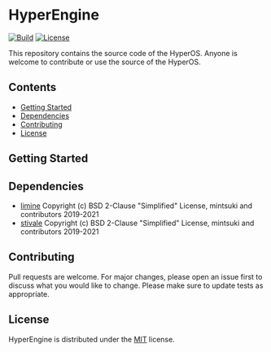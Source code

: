 # HyperEngine
[![Build](https://img.shields.io/github/workflow/status/SkillerRaptor/HyperEngine/build?style=flat&label=Build&logo=github)](https://github.com/SkillerRaptor/HyperEngine/blob/master/.github/workflows/build.yml)
[![License](https://img.shields.io/badge/license-MIT-yellow?style=flat)](https://github.com/SkillerRaptor/HyperEngine/blob/master/LICENSE)

This repository contains the source code of the HyperOS.
Anyone is welcome to contribute or use the source of the HyperOS.

## Contents
- [Getting Started](#getting-started)
- [Dependencies](#dependencies)
- [Contributing](#contributing)
- [License](#license)

## Getting Started

## Dependencies
- [limine](https://github.com/limine-bootloader/limine/blob/trunk/LICENSE.md) Copyright (c) BSD 2-Clause "Simplified" License, mintsuki and contributors 2019-2021
- [stivale](https://github.com/stivale/stivale/blob/master/LICENSE.md) Copyright (c) BSD 2-Clause "Simplified" License, mintsuki and contributors 2019-2021

## Contributing
Pull requests are welcome. For major changes, please open an issue first to discuss what you would like to change.
Please make sure to update tests as appropriate.

## License
HyperEngine is distributed under the [MIT](https://github.com/SkillerRaptor/HyperOS/blob/master/LICENSE) license.
